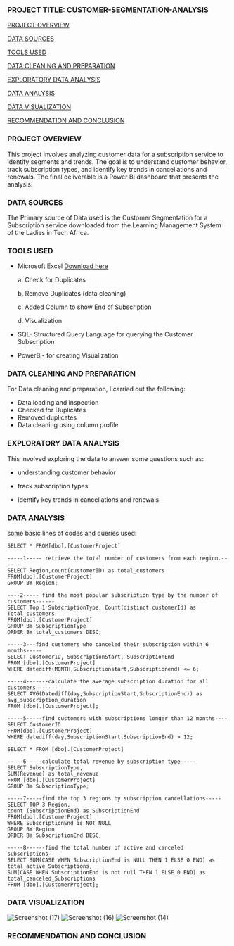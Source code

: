 ### PROJECT TITLE: CUSTOMER-SEGMENTATION-ANALYSIS

[PROJECT OVERVIEW](#project-overview)

[DATA SOURCES](#data-sources)

[TOOLS USED](#tools-used)

[DATA CLEANING AND PREPARATION](#data-cleaning)

[EXPLORATORY DATA ANALYSIS](#exploratory-data-analysis)

[DATA ANALYSIS](#data-analysis)

[DATA VISUALIZATION](#data-visualization)

[RECOMMENDATION AND CONCLUSION](#recommendation-and-conclusion)

### PROJECT OVERVIEW
This project involves analyzing customer data for a subscription service to identify 
segments and trends. The goal is to understand customer behavior, track subscription types, 
and identify key trends in cancellations and renewals. The final deliverable is a Power BI 
dashboard that presents the analysis.

### DATA SOURCES
The Primary source of Data used is the Customer Segmentation for a Subscription service downloaded from the Learning Management System of the Ladies in Tech Africa.

### TOOLS USED
* Microsoft Excel [Download here](https://www.microsoft.com)

  a. Check for Duplicates

  b. Remove Duplicates (data cleaning)

  c. Added Column to show End of Subscription

  d. Visualization

* SQL- Structured Query Language for querying the Customer Subscription

* PowerBI- for creating Visualization

### DATA CLEANING AND PREPARATION
For Data cleaning and preparation, I carried out the following:

* Data loading and inspection
* Checked for Duplicates
* Removed duplicates
* Data cleaning using column profile 

### EXPLORATORY DATA ANALYSIS
This involved exploring the data to answer some questions such as:

* understanding customer behavior
  
*  track subscription types
  
*  identify key trends in cancellations and renewals
  
### DATA ANALYSIS
some basic lines of codes and queries used:

```
SELECT * FROM[dbo].[CustomerProject]

-----1----- retrieve the total number of customers from each region.------
SELECT Region,count(customerID) as total_customers
FROM[dbo].[CustomerProject]
GROUP BY Region;

----2----- find the most popular subscription type by the number of customers------
SELECT Top 1 SubscriptionType, Count(distinct customerId) as Total_customers
FROM[dbo].[CustomerProject]
GROUP BY SubscriptionType
ORDER BY total_customers DESC;

-----3---find customers who canceled their subscription within 6 months-----
SELECT CustomerID, SubscriptionStart, SubscriptionEnd 
FROM [dbo].[CustomerProject]
WHERE datediff(MONTH,Subscriptionstart,Subscriptionend) <= 6;

-----4-------calculate the average subscription duration for all customers-------
SELECT AVG(Datediff(day,SubscriptionStart,SubscriptionEnd)) as avg_subscription_duration
FROM [dbo].[CustomerProject];

-----5-----find customers with subscriptions longer than 12 months----
SELECT CustomerID
FROM[dbo].[CustomerProject]
WHERE datediff(day,SubscriptionStart,SubscriptionEnd) > 12;

SELECT * FROM [dbo].[CustomerProject]

-----6-----calculate total revenue by subscription type-----
SELECT SubscriptionType,
SUM(Revenue) as total_revenue
FROM [dbo].[CustomerProject]
GROUP BY SubscriptionType;

-----7-----find the top 3 regions by subscription cancellations-----
SELECT TOP 3 Region,
count (SubscriptionEnd) as SubscriptionEnd
FROM[dbo].[CustomerProject]
WHERE SubscriptionEnd is NOT NULL
GROUP BY Region
ORDER BY SubscriptionEnd DESC;

-----8------find the total number of active and canceled subscriptions----
SELECT SUM(CASE WHEN SubscriptionEnd is NULL THEN 1 ELSE 0 END) as total_active_Subscriptions,
SUM(CASE WHEN SubscriptionEnd is not null THEN 1 ELSE 0 END) as total_canceled_Subscriptions
FROM [dbo].[CustomerProject];

```
### DATA VISUALIZATION

![Screenshot (17)](https://github.com/user-attachments/assets/5e9e2802-b90d-4605-bdcf-cd93eae2a61e)
![Screenshot (16)](https://github.com/user-attachments/assets/10b803a3-b964-4950-a630-52f9f1b5163b)
![Screenshot (14)](https://github.com/user-attachments/assets/b010fe67-c57c-4879-991b-abaaf31b43ec)


### RECOMMENDATION AND CONCLUSION
